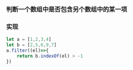 ### 判断一个数组中是否包含另个数组中的某一项


### 实现
```js
let a = [1,2,3,4]
let b = [2,5,6,9,7]
a.filter((el)=>{
	return b.indexOf(el) > -1
})
```